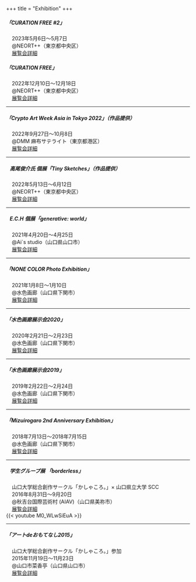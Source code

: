 +++
title = "Exhibition"
+++

##### 「CURATION FREE #2」  
&nbsp;&nbsp;&nbsp;&nbsp;2023年5月6日〜5月7日  
&nbsp;&nbsp;&nbsp;&nbsp;@NEORT++（東京都中央区）  
&nbsp;&nbsp;&nbsp;&nbsp;[展覧会詳細](https://neort.io/challenge/ch4hvjsn70rhlpf0n460) 

##### 「CURATION FREE」  
&nbsp;&nbsp;&nbsp;&nbsp;2022年12月10日〜12月18日  
&nbsp;&nbsp;&nbsp;&nbsp;@NEORT++（東京都中央区）  
&nbsp;&nbsp;&nbsp;&nbsp;[展覧会詳細](https://two.neort.io/ja/exhibitions/curation_free)  

***

##### 「Crypto Art Week Asia in Tokyo 2022」（作品提供）  
&nbsp;&nbsp;&nbsp;&nbsp;2022年9月27日〜10月8日  
&nbsp;&nbsp;&nbsp;&nbsp;@DMM 麻布サテライト（東京都港区）  
&nbsp;&nbsp;&nbsp;&nbsp;[展覧会詳細](https://2022.cawa.tokyo/)  

***

##### &nbsp;&nbsp;&nbsp;高尾俊介氏 個展「Tiny Sketches」（作品提供）  
&nbsp;&nbsp;&nbsp;&nbsp;2022年5月13日〜6月12日  
&nbsp;&nbsp;&nbsp;&nbsp;@NEORT++（東京都中央区）  
&nbsp;&nbsp;&nbsp;&nbsp;[展覧会詳細](https://tinysketches.neort.io/ja)  

***

##### &nbsp;&nbsp;&nbsp;E.C.H 個展「generative: world」  
&nbsp;&nbsp;&nbsp;&nbsp;2021年4月20日〜4月25日  
&nbsp;&nbsp;&nbsp;&nbsp;@Ai`s studio（山口県山口市）  
&nbsp;&nbsp;&nbsp;&nbsp;[展覧会詳細](https://www.facebook.com/ma.ai.studio/posts/pfbid02FsZU4Do7cyD8hmNy6iiTMBow1jjeMQWVh9NZokqS12qcXBNmEKd2C5TtBqHgKM8kl)  

***

##### 「NONE COLOR Photo Exhibition」  
&nbsp;&nbsp;&nbsp;&nbsp;2021年1月8日～1月10日  
&nbsp;&nbsp;&nbsp;&nbsp;@水色画廊（山口県下関市）  
&nbsp;&nbsp;&nbsp;&nbsp;[展覧会詳細](https://fb.me/e/Xw7rq7j0)  

***

##### 「水色画廊展示会2020」  
&nbsp;&nbsp;&nbsp;&nbsp;2020年2月21日～2月23日  
&nbsp;&nbsp;&nbsp;&nbsp;@水色画廊（山口県下関市）  
&nbsp;&nbsp;&nbsp;&nbsp;[展覧会詳細](https://twitter.com/mizuirogaro/status/1223558356482183169)  

***

##### 「水色画廊展示会2019」  
&nbsp;&nbsp;&nbsp;&nbsp;2019年2月22日～2月24日  
&nbsp;&nbsp;&nbsp;&nbsp;@水色画廊（山口県下関市）  
&nbsp;&nbsp;&nbsp;&nbsp;[展覧会詳細](https://taisa.hatenablog.jp/entry/mizuirogaroexhibition2019)  

***

##### 「Mizuirogaro 2nd Anniversary Exhibition」  
&nbsp;&nbsp;&nbsp;&nbsp;2018年7月13日～2018年7月15日  
&nbsp;&nbsp;&nbsp;&nbsp;@水色画廊（山口県下関市）  
&nbsp;&nbsp;&nbsp;&nbsp;[展覧会詳細](https://fb.me/e/gtZjo7m3S)  

***

##### &nbsp;&nbsp;&nbsp;学生グループ展 「borderless」  
&nbsp;&nbsp;&nbsp;&nbsp;山口大学総合創作サークル「かしゃころ。」× 山口県立大学 SCC  
&nbsp;&nbsp;&nbsp;&nbsp;2016年8月31日～9月20日  
&nbsp;&nbsp;&nbsp;&nbsp;@秋吉台国際芸術村 (AIAV)（山口県美祢市）  
&nbsp;&nbsp;&nbsp;&nbsp;[展覧会詳細](https://aiav.jp/4541/)  
{{< youtube M0_WLwSiEuA >}}  

***

##### 「アートdeおもてなし2015」  
&nbsp;&nbsp;&nbsp;&nbsp;山口大学総合創作サークル「かしゃころ。」参加  
&nbsp;&nbsp;&nbsp;&nbsp;2015年11月19日～11月23日  
&nbsp;&nbsp;&nbsp;&nbsp;@山口市菜香亭（山口県山口市）  
&nbsp;&nbsp;&nbsp;&nbsp;[展覧会詳細](http://lookyamaguchi.blog70.fc2.com/blog-entry-711.html?sp)